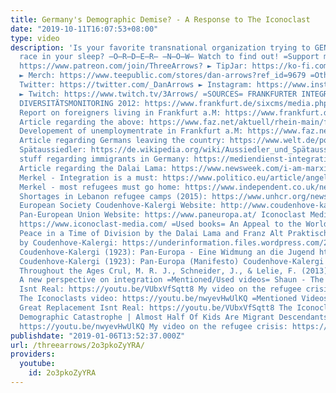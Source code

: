 ```yaml
---
title: Germany's Demographic Demise? - A Response to The Iconoclast
date: "2019-10-11T16:07:53+08:00"
type: video
description: 'Is your favorite transnational organization trying to GENOCIDE your
  race in your sleep? ̶O̶R̶D̶E̶R̶ ̶N̶O̶W̶ Watch to find out! =Support me via= ► Patreon:
  https://www.patreon.com/join/ThreeArrows? ► TipJar: https://ko-fi.com/threearrows
  ► Merch: https://www.teepublic.com/stores/dan-arrows?ref_id=9679 =Other Stuff= ►
  Twitter: https://twitter.com/_DanArrows ► Instagram: https://www.instagram.com/dan.arrows/
  ► Twitch: https://www.twitch.tv/3Arrows/ =SOURCES= FRANKFURTER INTEGRATIONS- UND
  DIVERSITÄTSMONITORING 2012: https://www.frankfurt.de/sixcms/media.php/738/Frankfurter%20Integrations-%20und%20Diversit%C3%A4tsmonitoring%20%202012.pdf.pdf
  Report on foreigners living in Frankfurt a.M: https://www.frankfurt.de/sixcms/media.php/678/03_Ausl%C3%A4ndische_Einwohner2016.pdf
  Article regarding the above: https://www.faz.net/aktuell/rhein-main/frankfurt-erstmals-ueber-50-prozent-mit-auslaendischen-wurzeln-15078140.html
  Developement of unemploymentrate in Frankfurt a.M: https://www.faz.net/aktuell/rhein-main/hessischer-arbeitsmarkt-niedrigste-arbeitslosigkeit-seit-37-jahren-15518979.html
  Article regarding Germans leaving the country: https://www.welt.de/politik/deutschland/article182116686/Ein-und-Auswanderung-Deutschland-gewinnt-so-viele-Einwohner-ueber-Migration-wie-durch-Geburten.html
  Spätaussiedler: https://de.wikipedia.org/wiki/Aussiedler_und_Spätaussiedler Some
  stuff regarding immigrants in Germany: https://mediendienst-integration.de/migration/bevoelkerung.html#c38&gid=1&pid=1
  Article regarding the Dalai Lama: https://www.newsweek.com/i-am-marxist-says-dalai-lama-299598
  Merkel - Integration is a must: https://www.politico.eu/article/angela-merkel-to-refugees-integration-is-a-must-germany/
  Merkel - most refugees must go home: https://www.independent.co.uk/news/world/politics/angela-merkel-says-most-refugees-should-go-home-after-isis-has-been-defeated-a6844851.html
  Shortages in Lebanon refugee camps (2015): https://www.unhcr.org/news/latest/2015/6/558acbbc6/funding-shortage-leaves-syrian-refugees-danger-missing-vital-support.html
  European Society Coudenhove-Kalergi Website: http://www.coudenhove-kalergi-society.eu/
  Pan-European Union Website: https://www.paneuropa.at/ Iconoclast Media Website:
  https://www.iconoclast-media.com/ =Used books= An Appeal to the World: The Way to
  Peace in a Time of Division by the Dalai Lama and Franz Alt Praktischer Idealismus
  by Coudenhove-Kalergi: https://underinformation.files.wordpress.com/2010/02/praktischeridealismus.pdf
  Coudenhove-Kalergi (1923): Pan-Europa - Eine Widmung an die Jugend https://politik.brunner-architekt.ch/wp-content/uploads/coudenhove_paneuropa.pdf
  Coudenhove-Kalergi (1923): Pan-Europa (Manifesto) Coudenhove-Kalergi (1935): Anti-Semitism
  Throughout the Ages Crul, M. R. J., Schneider, J., & Lelie, F. (2013). Super-diversity.
  A new perspective on integration =Mentioned/Used videos= Shaun - The Great Replacement
  Isnt Real: https://youtu.be/VUbxVfSqtt8 My video on the refugee crisis: https://youtu.be/a0g0BDEid8M
  The Iconoclasts video: https://youtu.be/nwyevHwUlKQ =Mentioned Videos= Shaun - The
  Great Replacement Isnt Real: https://youtu.be/VUbxVfSqtt8 The Iconoclast - Germany''s
  Demographic Catastrophe | Almost Half Of Kids Are Migrant Descendants | Emigration:
  https://youtu.be/nwyevHwUlKQ My video on the refugee crisis: https://youtu.be/a0g0BDEid8M'
publishdate: "2019-01-06T13:52:37.000Z"
url: /threearrows/2o3pkoZyYRA/
providers:
  youtube:
    id: 2o3pkoZyYRA
---
```


